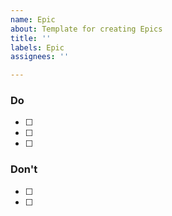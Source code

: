 ```yaml
---
name: Epic
about: Template for creating Epics
title: ''
labels: Epic
assignees: ''

---
```


### Do
- [ ] 
- [ ] 
- [ ] 

### Don't
- [ ] 
- [ ]
